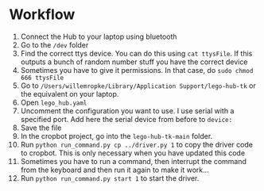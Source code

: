 # Workflow
1. Connect the Hub to your laptop using bluetooth
2. Go to the ```/dev``` folder
3. Find the correct ttys device. You can do this using ```cat ttysFile```. If this outputs a bunch of random number stuff you have the correct device
4. Sometimes you have to give it permissions. In that case, do ```sudo chmod 666 ttysFile```
5. Go to ``/Users/willemropke/Library/Application Support/lego-hub-tk`` or the equivalent on your laptop.
6. Open ``lego_hub.yaml``
7. Uncomment the configuration you want to use. I use serial with a specified port. Add here the serial device from before to ```device:```
8. Save the file
9. In the cropbot project, go into the ```lego-hub-tk-main``` folder.
10. Run ```python run_command.py cp ../driver.py 1``` to copy the driver code to cropbot. This is only necessary when you have updated this code
11. Sometimes you have to run a command, then interrupt the command from the keyboard and then run it again to make it work...
12. Run ```python run_command.py start 1``` to start the driver.